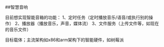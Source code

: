 ##智慧音响

目前想实现智能音箱的功能：
1、定时任务（定时播放音乐/语音/或执行别的操作）
2、播放器（播放音乐，声音，媒体流）
3、文件服务（上传文件等，如现在的音乐文件）

目标载体；主流架构如x86和arm架构下的智能硬件，如树莓派
